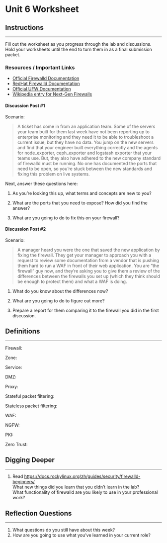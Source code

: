 # Unit 6 Worksheet

## Instructions

---

Fill out the worksheet as you progress through the lab and discussions.
Hold your worksheets until the end to turn them in as a final submission packet.

### Resources / Important Links

- [Official Firewalld Documentation](https://firewalld.org/documentation/)
- [RedHat Firewalld Documentation](https://docs.redhat.com/en/documentation/red_hat_enterprise_linux/9/html/configuring_firewalls_and_packet_filters/using-and-configuring-firewalld_firewall-packet-filters)
- [Official UFW Documentation](https://help.ubuntu.com/community/UFW)
- [Wikipedia entry for Next-Gen Firewalls](https://en.wikipedia.org/wiki/Next-generation_firewall)

#### Discussion Post #1

Scenario:
> A ticket has come in from an application team. Some of the servers your team built for them last week
> have not been reporting up to enterprise monitoring and they need it to be able to troubleshoot a current
> issue, but they have no data. You jump on the new servers and find that your engineer built everything
> correctly and the agents for node_exporter, ceph_exporter and logstash exporter that your teams use. But,
> they also have adhered to the new company standard of firewalld must be running. No one has documented the
> ports that need to be open, so you’re stuck between the new standards and fixing this problem on live systems.

Next, answer these questions here:

1. As you’re looking this up, what terms and concepts are new to you?

2. What are the ports that you need to expose? How did you find the answer?

3. What are you going to do to fix this on your firewall?

#### Discussion Post #2

Scenario:
> A manager heard you were the one that saved the new application by fixing the firewall. They get your manager
> to approach you with a request to review some documentation from a vendor that is pushing them hard to run a
> WAF in front of their web application. You are “the firewall” guy now, and they’re asking you to give them a
> review of the differences between the firewalls you set up (which they think should be enough to protect them)
> and what a WAF is doing.

1. What do you know about the differences now?

2. What are you going to do to figure out more?

3. Prepare a report for them comparing it to the firewall you did in the first discussion.

## Definitions

---

Firewall:

Zone:

Service:

DMZ:

Proxy:

Stateful packet filtering:

Stateless packet filtering:

WAF:

NGFW:

PKI: 

Zero Trust: 



## Digging Deeper

---

1. Read <https://docs.rockylinux.org/zh/guides/security/firewalld-beginners/>  
   What new things did you learn that you didn’t learn in the lab?  
   What functionality of firewalld are you likely to use in your professional work?

## Reflection Questions

---

1. What questions do you still have about this week?
2. How are you going to use what you’ve learned in your current role?
